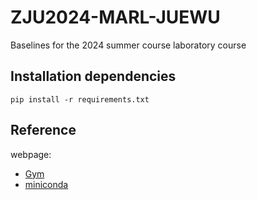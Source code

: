 # ZJU2024-MARL-JUEWU
Baselines for the 2024 summer course laboratory course

## Installation dependencies
```
pip install -r requirements.txt
```

## Reference

webpage: 
* [Gym](https://www.gymlibrary.dev/)
* [miniconda](https://docs.anaconda.com/miniconda/)
